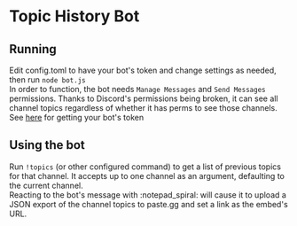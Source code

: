 # Topic History Bot

## Running

Edit config.toml to have your bot's token and change settings as needed, then run `node bot.js`  
In order to function, the bot needs `Manage Messages` and `Send Messages` permissions. Thanks to Discord's permissions being broken, it can see all channel topics regardless of whether it has perms to see those channels.
See [here](https://www.writebots.com/discord-bot-token/) for getting your bot's token

## Using the bot

Run `!topics` (or other configured command) to get a list of previous topics for that channel. It accepts up to one channel as an argument, defaulting to the current channel.  
Reacting to the bot's message with :notepad_spiral: will cause it to upload a JSON export of the channel topics to paste.gg and set a link as the embed's URL.
